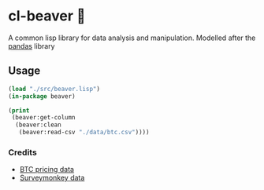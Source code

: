 # cl-beaver 🦫

A common lisp library for data analysis and manipulation. Modelled after the [pandas](https://pandas.pydata.org/) library

## Usage

```lisp
(load "./src/beaver.lisp")
(in-package beaver)

(print
 (beaver:get-column
  (beaver:clean
   (beaver:read-csv "./data/btc.csv"))))
```


### Credits

- [BTC pricing data](https://www.kaggle.com/datasets/sudalairajkumar/cryptocurrencypricehistory)
- [Surveymonkey data](https://github.com/kshashank03/Survey-Monkey-Tutorial)
